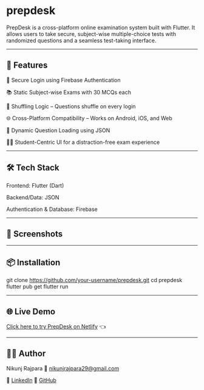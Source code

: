 # prepdesk

PrepDesk is a cross-platform online examination system built with Flutter. It allows users to take secure, subject-wise multiple-choice tests with randomized questions and a seamless test-taking interface.
_____________________________________________________________________________________________________________________________
🚀 Features
--------------

🔐 Secure Login using Firebase Authentication

📚 Static Subject-wise Exams with 30 MCQs each

🔄 Shuffling Logic – Questions shuffle on every login

🌐 Cross-Platform Compatibility – Works on Android, iOS, and Web

💾 Dynamic Question Loading using JSON

🧑‍🎓 Student-Centric UI for a distraction-free exam experience

_____________________________________________________________________________________________________________________________

🛠️ Tech Stack
------------------
Frontend: Flutter (Dart)

Backend/Data: JSON

Authentication & Database: Firebase

_____________________________________________________________________________________________________________________________

📸 Screenshots
---------------

_____________________________________________________________________________________________________________________________

📦 Installation
-----------------
git clone https://github.com/your-username/prepdesk.git
cd prepdesk
flutter pub get
flutter run

_____________________________________________________________________________________________________________________________

🌐 Live Demo
--------------
[Click here to try PrepDesk on Netlify](https://prepdeskexam.netlify.app/) 👈

_____________________________________________________________________________________________________________________________

🧑‍💻 Author
--------------
Nikunj Rajpara
📧 nikunjrajpara29@gmail.com

🔗 [LinkedIn](https://www.linkedin.com/in/nikunj-rajpara-4628a0247) 
🔗 [GitHub](https://github.com/nikunjrajpara)


